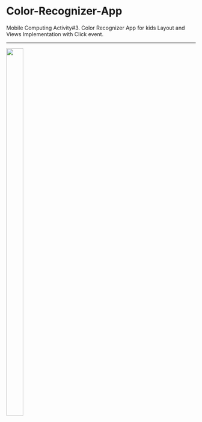 # Color-Recognizer-App
Mobile Computing Activity#3. 
Color Recognizer App for kids
Layout and Views Implementation with Click event.  

----

 <img src="https://drive.google.com/uc?export=view&id=1k-QQQTLpGG10XqsfcoXZad0A2kYx0Z3S" width="30%" height="50%">
